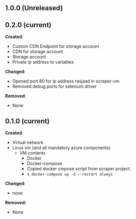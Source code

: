 ## 1.0.0 (Unreleased)

## 0.2.0 (current)

**Created**:

- Custom CDN Endpoint for storage account
- CDN for storage account
- Storage account
- Private ip address to variables

**Changed**:

- Opened port 80 for ip address rasjaad in scraper-vm
- Removed debug ports for selenium driver

**Removed**:

- None

## 0.1.0 (current)

**Created**:

- Virtual network
- Linux vm (and all mandatory azure components)
  - VM contents
    - Docker
    - Docker-compose
    - Copied docker cmpose script from scraper project.
    - `$ docker-compose up -d --restart always`

**Changed**:

- none

**Removed:**

- None
